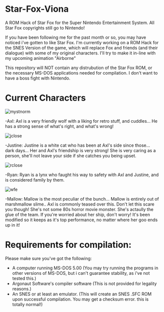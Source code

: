 # Star-Fox-Viona
A ROM Hack of Star Fox for the Super Nintendo Entertainment System. All Star Fox copyrights still go to Nintendo!



If you have been following me for the past month or so, you may have noticed i've gotten to like Star Fox.
I'm currently working on a ROM Hack for the SNES Version of the game, which will replace Fox and friends (and their dialogue) with some of my original characters. I'll try to make it in-line with my upcoming animation "Airborne"

This repository will NOT contain any distrubution of the Star Fox ROM, or the necessary MS-DOS applications needed for compilation.
I don't want to have a boss fight with Nintendo.

# Current Characters

![mystnorm](https://github.com/YourPalAxl/Star-Fox-Viona/assets/141529299/a903c752-f9ef-4c8b-a2cb-b5693b183d9e)

-Axl:
Axl is a very friendly wolf with a liking for retro stuff, and cuddles... He has a strong sense of what's right, and what's wrong!

![jclose](https://github.com/YourPalAxl/Star-Fox-Viona/assets/141529299/bb9a7bac-9bd3-4ded-bc9d-b35301a18ebf)


-Justine:
Justine is a white cat who has been at Axl's side since those... dark days... Her and Axl's friendship is very strong! She is very caring as a person, she'll not leave your side if she catches you being upset.

![rclose](https://github.com/YourPalAxl/Star-Fox-Viona/assets/141529299/1be71d70-c830-4c8a-8874-f16632cf2020)

-Ryan:
Ryan is a lynx who faught his way to safety with Axl and Justine, and is considered family by them.

![wfe](https://github.com/YourPalAxl/Star-Fox-Viona/assets/141529299/9688ddff-71fd-45e5-9e37-51473e4159ba)

-Mallow:
Mallow is the most peculiar of the bunch... Mallow is entirely out of marshmallow slime..  Axl is commonly teased over this. Don't let this scare you though! She's not some 80s horror movie monster. She's actaully the glue of the team. If you're worried about her ship, don't worry! It's been modified so it keeps as it's top performance, no matter where her goo ends up in it!


# Requirements for compilation:
Please make sure you've got the following:
* A computer running MS-DOS 5.00 (You may try running the programs in other versions of MS-DOS, but i can't guarantee stability, as i've not tested this.)
* Argonaut Software's compiler software (This is not provided for legality reasons.)
* An SNES or at least an emulator. (This will create an SNES .SFC ROM upon successful compilation. You may get a checksum error. this is totally normal!)
